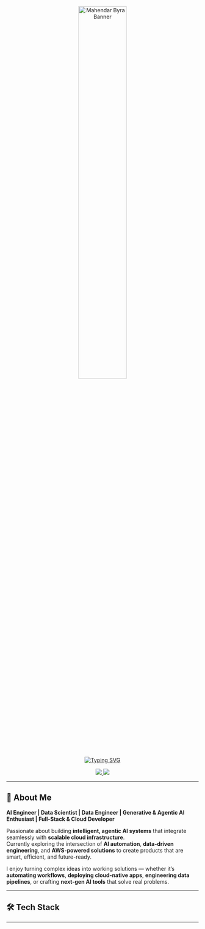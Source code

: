 <!-- Banner -->
<p align="center">
  <img src="https://raw.githubusercontent.comMahendarByra/MahendarByra/main/profile.png" 
       alt="Mahendar Byra Banner"
       style="width: 50%; height: auto; border-radius: 10px;">
</p>

<!-- Typing Intro -->
<p align="center">
  <a href="https://git.io/typing-svg">
    <img src="https://readme-typing-svg.demolab.com?font=Fira+Code&size=24&pause=1000&color=58A6FF&center=true&vCenter=true&width=500&lines=DevOps+Engineer;Full-Stack+Developer;Cloud+Enthusiast;Automation+%7C+Cloud+%7C+AI+Integration" alt="Typing SVG" />
  </a>
</p>

<!-- Social Links -->
<p align="center">
  <a href="[https://linkedin.com/in/mahendar-byra-75a93a209](https://www.linkedin.com/in/mahendar-byra-75a93a209/)">
    <img src="https://img.shields.io/badge/LinkedIn-MahendarByra-75a93a209?style=for-the-badge&logo=linkedin&logoColor=white" />
  </a>
  <a href="[https://github.com/MahendarByra](https://github.com/MahendarByra)">
    <img src="https://img.shields.io/badge/GitHub-MahendarByra-75a93a209?style=for-the-badge&logo=github&logoColor=white" />
  </a>
</p>

---

## 🚀 About Me
**AI Engineer | Data Scientist | Data Engineer | Generative & Agentic AI Enthusiast | Full-Stack & Cloud Developer**  

Passionate about building **intelligent, agentic AI systems** that integrate seamlessly with **scalable cloud infrastructure**.  
Currently exploring the intersection of **AI automation**, **data-driven engineering**, and **AWS-powered solutions** to create products that are smart, efficient, and future-ready.  

I enjoy turning complex ideas into working solutions — whether it’s **automating workflows**, **deploying cloud-native apps**, **engineering data pipelines**, or crafting **next-gen AI tools** that solve real problems.


---

## 🛠 Tech Stack




</p>

---
